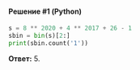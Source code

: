 #### Решение #1 (Python)
```python
s = 8 ** 2020 + 4 ** 2017 + 26 - 1
sbin = bin(s)[2:]
print(sbin.count('1'))
```
**Ответ:** 5.
